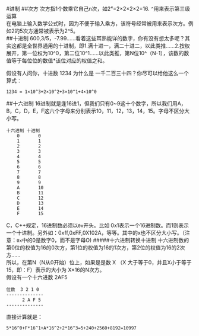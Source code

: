 #进制
##次方
次方指1个数乘它自己n次，如2⁴=2×2×2×2=16.
`^`用来表示第三级运算			
在电脑上输入数学公式时，因为不便于输入乘方，该符号经常被用来表示次方。例如2的5次方通常被表示为2^5。		
##十进制
600,3/5，-7.99……看着这些耳熟能详的数字，你有没有想太多呢？其实这都是全世界通用的十进制，即1.满十进一，满二十进二，以此类推……2.按权展开，第一位权为10^0，第二位10^1……以此类推，第N位10^（N-1），该数的数值等于每位位的数值*该位对应的权值之和。

假设有人问你，十进数 1234 为什么是 一千二百三十四？你尽可以给他这么一个算式：
```text
1234 = 1×10^3+2×10^2+3×10^1+4×10^0
```
##十六进制
16进制就是逢16进1，但我们只有0~9这十个数字，所以我们用A，B，C，D，E，F这六个字母来分别表示10，11，12，13，14，15。字母不区分大小写。
```text
十六进制 十进制	
 	0 		0
 	1 		1
 	2 		2
 	3 		3
 	4 		4
 	5 		5
 	6 		6
 	7 		7
 	8 		8
 	9 		9
 	A 		10
 	B 		11
 	C 		12
 	D 		13
 	E  		14
 	F 		15
```
C，C++规定，16进制数必须以`0x`开头。比如 0x1表示一个16进制数。而1则表示一个十进制。另外如：0xff,0xFF,0X102A，等等。其中的x也不区分大小写。（注意：`0x`中的0是数字0，而不是字母O)
#####十六进制转换十进制
十六进制数的第0位的权值为16的0次方，第1位的权值为16的1次方，第2位的权值为16的2次方……			
所以，在第N（N从0开始）位上，如果是是数 X （X 大于等于0，并且X小于等于 15，即：F）表示的大小为 X×16的N次方。			
假设有一个十六进数 2AF5			
```text
位数  3 2 1 0
--------------
	  2 A F 5
--------------
```
直接计算就是：
```text
5*16^0+F*16^1+A*16^2+2*16^3=5+240+2560+8192=10997
```



